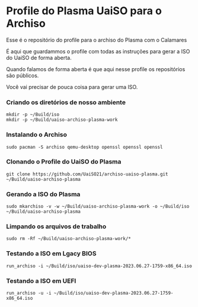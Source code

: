 # Profile do Plasma UaiSO para o Archiso

Esse é o repositório do profile para o archiso do Plasma com o Calamares

É aqui que guardammos o profile com todas as instruções para gerar a ISO do UaiSO de forma aberta.

Quando falamos de forma aberta é que aqui nesse profile os repositórios são públicos.

Você vai precisar de pouca coisa para gerar uma ISO.

### Criando os diretórios de nosso ambiente
```
mkdir -p ~/Build/iso
mkdir -p ~/Build/uaiso-archiso-plasma-work
```
### Instalando o Archiso
```
sudo pacman -S archiso qemu-desktop openssl openssl openssl
```
### Clonando o Profile do UaiSO do Plasma
```
git clone https://github.com/UaiSO21/archiso-uaiso-plasma.git ~/Build/uaiso-archiso-plasma
```
### Gerando a ISO do Plasma
```
sudo mkarchiso -v -w ~/Build/uaiso-archiso-plasma-work -o ~/Build/iso ~/Build/uaiso-archiso-plasma 
```
### Limpando os arquivos de trabalho
```
sudo rm -Rf ~/Build/uaiso-archiso-plasma-work/*
```
### Testando a ISO em Lgacy BIOS
```
run_archiso -i ~/Build/iso/uaiso-dev-plasma-2023.06.27-1759-x86_64.iso
```
### Testando a ISO em UEFI
```
run_archiso -u -i ~/Build/iso/uaiso-dev-plasma-2023.06.27-1759-x86_64.iso
```

